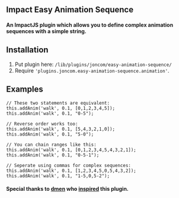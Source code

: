 ## Impact Easy Animation Sequence ##

#### An ImpactJS plugin which allows you to define complex animation sequences with a simple string. ####

## Installation ##
1. Put plugin here: `/lib/plugins/joncom/easy-animation-sequence/`
2. Require `'plugins.joncom.easy-animation-sequence.animation'`.

## Examples ##
```
// These two statements are equivalent:
this.addAnim('walk', 0.1, [0,1,2,3,4,5]);
this.addAnim('walk', 0.1, "0-5");

// Reverse order works too:
this.addAnim('walk', 0.1, [5,4,3,2,1,0]);
this.addAnim('walk', 0.1, "5-0");

// You can chain ranges like this:
this.addAnim('walk', 0.1, [0,1,2,3,4,5,4,3,2,1]);
this.addAnim('walk', 0.1, "0-5-1");

// Seperate using commas for complex sequences:
this.addAnim('walk', 0.1, [1,2,3,4,5,0,5,4,3,2]);
this.addAnim('walk', 0.1, "1-5,0,5-2");
```

#### Special thanks to [dmen](http://impactjs.com/forums/user/dmen) who [inspired](http://impactjs.com/forums/impact-engine/little-update-to-addanim/page/1) this plugin. ####
